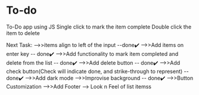 # To-do
To-Do app using JS
Single click to mark the item complete
Double click the item to delete

Next Task:
-->>items align to left of the input --done✔️ 
-->>Add items on enter key -- done✔️
-->>Add functionality to mark item completed and delete from the list -- done✔️
-->>Add delete button -- done✔️
-->>Add check button(Check will indicate done, and strike-through to represent) -- done✔️
-->>Add dark mode
-->>Improvise background -- done✔️
-->>Button Customization
-->>Add Footer
--> Look n Feel of list itemss